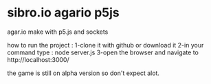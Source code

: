 # sibro.io agario p5js
 agar.io make with p5.js and sockets


how to run the project :
 1-clone it with github or download it
 2-in your command type : node server.js
 3-open the browser and navigate to http://localhost:3000/

the game is still on alpha version so don't expect alot.